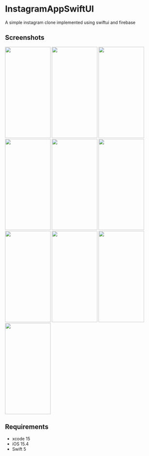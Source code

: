 # InstagramAppSwiftUI
A simple instagram clone implemented using swiftui and firebase
## Screenshots
<Img width=150 height=300 src="https://github.com/omarthamri/InstagramAppSwiftUI/assets/39087448/aee8d205-a625-4969-9cd5-7e01358e1ef0"> <Img width=150 height=300 src="https://github.com/omarthamri/InstagramAppSwiftUI/assets/39087448/a0d74f99-7ab2-4ad4-b111-5b259311ca0e"> <Img width=150 height=300 src="https://github.com/omarthamri/InstagramAppSwiftUI/assets/39087448/dbd19482-e950-4de3-9c04-845a4278d251"> <Img width=150 height=300 src="https://github.com/omarthamri/InstagramAppSwiftUI/assets/39087448/c9cdd5bf-6aa2-44bc-9598-3e88d51db689"> <Img width=150 height=300 src="https://github.com/omarthamri/InstagramAppSwiftUI/assets/39087448/791af004-c517-42a1-a938-c524ee5bbdd4"> <Img width=150 height=300 src="https://github.com/omarthamri/InstagramAppSwiftUI/assets/39087448/4437e095-0d00-43a3-a748-3dba7ec6b4a8"> <Img width=150 height=300 src="https://github.com/omarthamri/InstagramAppSwiftUI/assets/39087448/b91a0e36-4739-4d37-9f1f-6498bba44089"> <Img width=150 height=300 src="https://github.com/omarthamri/InstagramAppSwiftUI/assets/39087448/aa5707c8-6e6d-4a8b-8d3a-d93a694f82ac"> <Img width=150 height=300 src="https://github.com/omarthamri/InstagramAppSwiftUI/assets/39087448/c7dd17c5-6be0-4107-b995-bc4dc30dd5e7"> <Img width=150 height=300 src="https://github.com/omarthamri/InstagramAppSwiftUI/assets/39087448/687c266a-0f9a-4a05-a7a2-371a7bd3a57d">
## Requirements
* xcode 15
* iOS 15.4
* Swift 5
